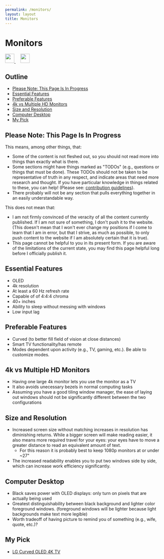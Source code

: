 ```yaml
---
permalink: /monitors/
layout: layout
title: Monitors
---
```


<div class="center">

   <h1>Monitors</h1>

   <a href="https://github.com/StevenTammen/steventammen.github.io/edit/master/pages/monitors.md" target="_blank">
     <img src="https://steventammen.github.io/assets/images/GitHub.png" height="30" width="30">
   </a> &nbsp; &nbsp;

   <a href="http://prose.io/#StevenTammen/steventammen.github.io/edit/master/pages/monitors.md" target="_blank">
     <img src="https://steventammen.github.io/assets/images/Prose.png" height="30" width="30">
   </a>

</div>

## Outline

- [Please Note: This Page Is In Progress](#please-note--this-page-is-in-progress)
- [Essential Features](#essential-features)
- [Preferable Features](#preferable-features)
- [4k vs Multiple HD Monitors](#4k-vs-multiple-hd-monitors)
- [Size and Resolution](#size-and-resolution)
- [Computer Desktop](#computer-desktop)
- [My Pick](#my-pick)

## Please Note: This Page Is In Progress

This means, among other things, that:

- Some of the content is not fleshed out, so you should not read more into things than exactly what is there.
- Some sections might have things marked as "TODOs" (e.g., questions or things that must be done). These TODOs should not be taken to be representative of truth in any respect, and indicate areas that need more research and thought. If you have particular knowledge in things related to these, you can help! (Please see: [contribution guidelines](https://github.com/StevenTammen/steventammen.github.io#contribution-guidelines)).
- There probably will not be any section that pulls everything together in an easily understandable way.

This does not mean that:

- I am not firmly convinced of the veracity of all the content currently published. If I am not sure of something, I don't push it to the website. (This doesn't mean that I won't ever change my positions if I come to learn that I am in error, but that I strive, as much as possible, to only push content to the website if I am absolutely certain that it is true).
- This page cannot be helpful to you in its present form. If you are aware of the limitations of the current state, you may find this page helpful long before I officially publish it.

## Essential Features

- OLED
- 4k resolution
- At least a 60 Hz refresh rate
- Capable of of 4:4:4 chroma
- 40+ inches
- Ability to sleep without messing with windows
- Low input lag

## Preferable Features

- Curved (to better fill field of vision at close distances)
- Smart TV functionality/has remote
- Modes dependent upon activity (e.g., TV, gaming, etc.). Be able to customize modes.

## 4k vs Multiple HD Monitors

- Having one large 4k monitor lets you use the monitor as a TV
- It also avoids unecessary bezels in normal computing tasks
- Assuming you have a good tiling window manager, the ease of laying out windows should not be significantly different between the two configurations

## Size and Resolution

- Increased screen size without matching increases in resolution has diminishing returns. While a bigger screen will make reading easier, it also means more required travel for your eyes: your eyes have to move a greater distance to read an equivalent amount of text.
   - For this reason it is probably best to keep 1080p monitors at or under ~27"
- The increased readability enables you to put two windows side by side, which can increase work efficiency significantly.

## Computer Desktop

- Black saves power with OLED displays: only turn on pixels that are actually being used
- Greatest distinguishability between black background and lighter color foreground windows. (foreground windows will be lighter because light backgrounds make text more legible)
- Worth tradeoff of having picture to remind you of something (e.g., wife, quote, etc.)?

## My Pick

- [LG Curved OLED 4K TV](https://www.amazon.com/LG-Electronics-OLED55C6P-Curved-55-Inch/dp/B01CDDTZMK/)